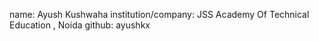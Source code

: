 name: Ayush Kushwaha
institution/company: JSS Academy Of Technical Education , Noida
github: ayushkx
